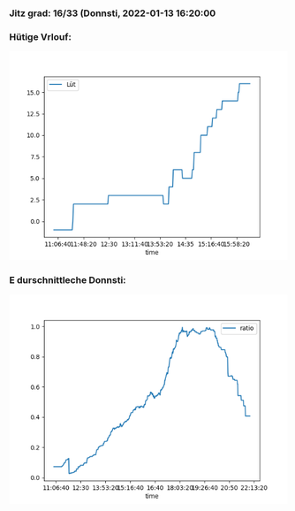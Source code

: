 ### Jitz grad: 16/33 (Donnsti, 2022-01-13 16:20:00

### Hütige Vrlouf:
![Graph](Today.png)

### E durschnittleche Donnsti:
![Graph](Donnsti.png)
